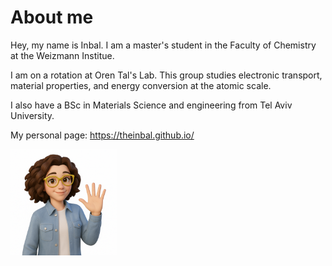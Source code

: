 
# About me
Hey, my name is Inbal. I am a master's student in the Faculty of Chemistry at the Weizmann Institue.

I am on a rotation at Oren Tal's Lab. This group studies electronic transport, material properties, and energy conversion at the atomic scale.

I also have a BSc in Materials Science and engineering from Tel Aviv University.


My personal page: https://theinbal.github.io/




<img src="./InbalAvatar.png" width="170" height="170" />


